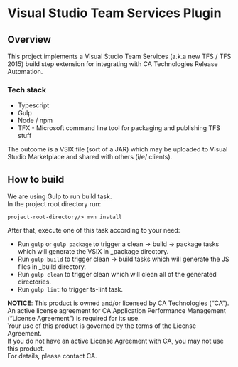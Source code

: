 # Visual Studio Team Services Plugin


## Overview
This project implements a Visual Studio Team Services (a.k.a new TFS / TFS 2015) build step extension for integrating with CA Technologies Release Automation.
### Tech stack
 - Typescript 
 - Gulp  
 - Node / npm
 - TFX - Microsoft command line tool for packaging and publishing TFS stuff

The outcome is a VSIX file (sort of a JAR) which may be uploaded to Visual Studio Marketplace and shared with others (i/e/ clients).  

## How to build
We are using Gulp to run build task.  
In the project root directory run:  

    project-root-directory/> mvn install 


After that, execute one of this task according to your need:

 - Run ```gulp``` or ```gulp package``` to trigger a clean -> build -> package tasks which will generate the VSIX in _package directory.
 - Run ```gulp build``` to trigger clean -> build tasks which will generate the JS files in _build directory.
 - Run ```gulp clean``` to trigger clean which will clean all of the generated directories.
 - Run ```gulp lint``` to trigger ts-lint task.
  

**NOTICE**:  This product is owned and/or licensed by CA Technologies (“CA”). 
An active license agreement for CA Application Performance Management (“License Agreement”) is required for its use.  
Your use of this product is governed by the terms of the License Agreement.  
If you do not have an active License Agreement with CA, you may not use this product.  
For details, please contact CA.
